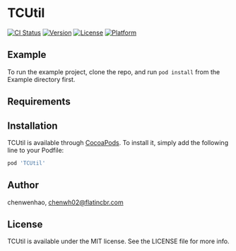 # TCUtil

[![CI Status](https://img.shields.io/travis/chenwenhao/TCUtil.svg?style=flat)](https://travis-ci.org/chenwenhao/TCUtil)
[![Version](https://img.shields.io/cocoapods/v/TCUtil.svg?style=flat)](https://cocoapods.org/pods/TCUtil)
[![License](https://img.shields.io/cocoapods/l/TCUtil.svg?style=flat)](https://cocoapods.org/pods/TCUtil)
[![Platform](https://img.shields.io/cocoapods/p/TCUtil.svg?style=flat)](https://cocoapods.org/pods/TCUtil)

## Example

To run the example project, clone the repo, and run `pod install` from the Example directory first.

## Requirements

## Installation

TCUtil is available through [CocoaPods](https://cocoapods.org). To install
it, simply add the following line to your Podfile:

```ruby
pod 'TCUtil'
```

## Author

chenwenhao, chenwh02@flatincbr.com

## License

TCUtil is available under the MIT license. See the LICENSE file for more info.
